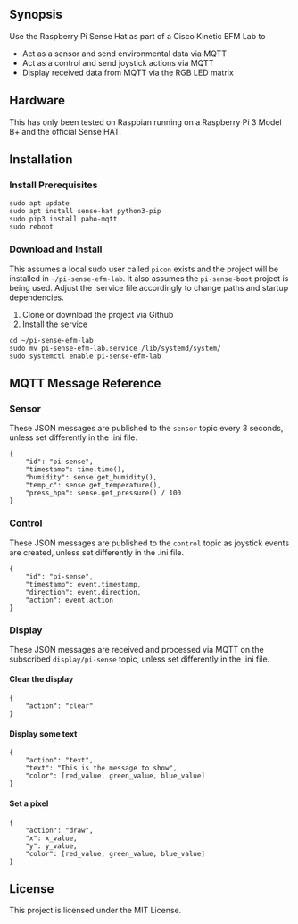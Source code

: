 ## Synopsis

Use the Raspberry Pi Sense Hat as part of a Cisco Kinetic EFM Lab to
- Act as a sensor and send environmental data via MQTT
- Act as a control and send joystick actions via MQTT
- Display received data from MQTT via the RGB LED matrix

## Hardware
This has only been tested on Raspbian running on a Raspberry Pi 3 Model B+ and the official Sense HAT.

## Installation

### Install Prerequisites
```
sudo apt update
sudo apt install sense-hat python3-pip
sudo pip3 install paho-mqtt
sudo reboot
```

### Download and Install
This assumes a local sudo user called `picon` exists and the project will be installed in `~/pi-sense-efm-lab`. It also assumes the `pi-sense-boot` project is being used. Adjust the .service file accordingly to change paths and startup dependencies.

1. Clone or download the project via Github
2. Install the service
```
cd ~/pi-sense-efm-lab
sudo mv pi-sense-efm-lab.service /lib/systemd/system/
sudo systemctl enable pi-sense-efm-lab
```

## MQTT Message Reference

### Sensor
These JSON messages are published to the `sensor` topic every 3 seconds, unless set differently in the .ini file.
```
{
    "id": "pi-sense",
    "timestamp": time.time(),
    "humidity": sense.get_humidity(),
    "temp_c": sense.get_temperature(),
    "press_hpa": sense.get_pressure() / 100
}
```

### Control
These JSON messages are published to the `control` topic as joystick events are created, unless set differently in the .ini file.
```
{
    "id": "pi-sense",
    "timestamp": event.timestamp,
    "direction": event.direction,
    "action": event.action
}
```

### Display
These JSON messages are received and processed via MQTT on the subscribed `display/pi-sense` topic, unless set differently in the .ini file.

#### Clear the display
```
{
    "action": "clear"
}
```

#### Display some text
```
{
    "action": "text",
    "text": "This is the message to show",
    "color": [red_value, green_value, blue_value]
}
```

#### Set a pixel
```
{
    "action": "draw",
    "x": x_value,
    "y": y_value,
    "color": [red_value, green_value, blue_value]
}
```

## License

This project is licensed under the MIT License.